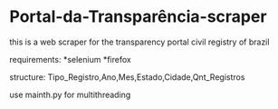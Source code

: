 # Portal-da-Transparência-scraper
this is a web scraper for the transparency portal civil registry of brazil

requirements:
  *selenium
  *firefox
  
structure:
  Tipo_Registro,Ano,Mes,Estado,Cidade,Qnt_Registros

use mainth.py for multithreading
